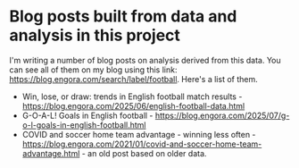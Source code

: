 # Blog posts built from data and analysis in this project

I'm writing a number of blog posts on analysis derived from this data. You can see all of them on my blog using this link: https://blog.engora.com/search/label/football. Here's a list of them.

* Win, lose, or draw: trends in English football match results - https://blog.engora.com/2025/06/english-football-data.html
* G-O-A-L! Goals in English football - https://blog.engora.com/2025/07/g-o-l-goals-in-english-football.html
* COVID and soccer home team advantage - winning less often - https://blog.engora.com/2021/01/covid-and-soccer-home-team-advantage.html - an old post based on older data.
